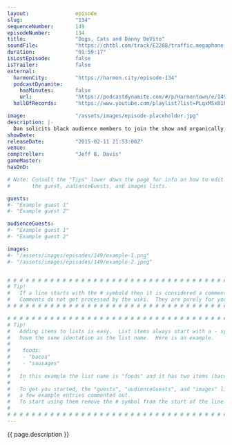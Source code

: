 ```yaml
---
layout:               episode
slug:                 "134"
sequenceNumber:       149
episodeNumber:        134
title:                "Dogs, Cats and Danny DeVito"
soundFile:            "https://chtbl.com/track/E2288/traffic.megaphone.fm/STA8793200116.mp3"
duration:             "01:59:17"
isLostEpisode:        false
isTrailer:            false
external:
  harmonCity:         "https://harmon.city/episode-134"
  podcastDynamite:
    hasMinutes:       false
    url:              "https://podcastdynamite.com/#/p/Harmontown/e/149/134"
  hallOfRecords:      "https://www.youtube.com/playlist?list=PLqxM5x81hNOZTjp7WCyOV7mTVoAi8IiIa"

image:                "/assets/images/episode-placeholder.jpg"
description: |-
  Dan solicits black audience members to join the show and organically, not by force or anything, they engage in a rap battle. Guest Greg Proops returns and adds a nice layer of insanity to our Shadow Run campaign.
showDate:             
releaseDate:          "2015-02-11 21:53:00Z"
venue:                
comptroller:          "Jeff B. Davis"
gameMaster:           
hasDnD:               

# Note: Consult the "Tips" lower down the page for info on how to edit
#       the guest, audienceGuests, and images lists.

guests:
#- "Example guest 1"
#- "Example guest 2"

audienceGuests:
#- "Example guest 1"
#- "Example guest 2"

images:
#- "/assets/images/episodes/149/example-1.png"
#- "/assets/images/episodes/149/example-2.jpeg"


# # # # # # # # # # # # # # # # # # # # # # # # # # # # # # # # # # # # # # # # # # # # #
# Tip!
#   If a line starts with the # symbold then it is considered a comment.
#   Comments do not get processed by the wiki.  They are purely for your information.
# # # # # # # # # # # # # # # # # # # # # # # # # # # # # # # # # # # # # # # # # # # # #

# # # # # # # # # # # # # # # # # # # # # # # # # # # # # # # # # # # # # # # # # # # # #
# Tip!
#   Adding items to lists is easy.  List items always start with a - symbol and have
#   have the same identation as the list name.  Here is an example.
#
#    foods:
#    - "bacon"
#    - "sausages"
#
#   In this example the list name is "foods" and it has two items (bacon, and sausages).
#
#   To get you started, the "guests", "audienceGuests", and "images" lists below have
#   a few example entries commented out.
#   To start using them remove the # symbol from the start of the line.
#
# # # # # # # # # # # # # # # # # # # # # # # # # # # # # # # # # # # # # # # # # # # # #
---
```


<!-- The episode description will be rendered here -->
{{ page.description }}

<!-- Add your content BELOW here -->
<!-- vvvvvvvvvvvvvvvvvvvvvvvvvvv -->




<!-- ^^^^^^^^^^^^^^^^^^^^^^^^^^^ -->
<!-- Add your content ABOVE here -->

<!-- The episode gallery will be rendered here -->